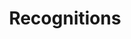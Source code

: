 ---
title: Recognitions
layout: recognitions
breadcrumbs:
  - Home
  - Recognitions
breadcrumbLinks:
  - /
metaDescription: "Recognitions"
---